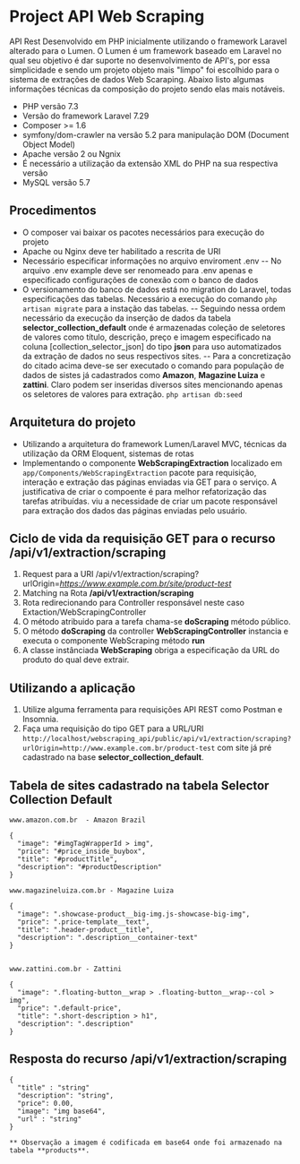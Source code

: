 # Project API Web Scraping

API Rest Desenvolvido em PHP inicialmente utilizando o framework Laravel alterado para o Lumen. O Lumen é um framework 
baseado em Laravel no qual seu objetivo é dar suporte no desenvolvimento de API's, por essa simplicidade e sendo um projeto
objeto mais "limpo" foi escolhido para o sistema de extrações de dados Web Scaraping.
Abaixo listo algumas informações técnicas da composição do projeto sendo elas mais notáveis.

- PHP versão 7.3
- Versão do framework Laravel 7.29
- Composer >= 1.6
- symfony/dom-crawler na versão 5.2 para manipulação DOM (Document Object Model)
- Apache versão 2 ou Ngnix
- É necessário a utilização da extensão XML do PHP na sua respectiva versão
- MySQL versão 5.7

## Procedimentos

- O composer vai baixar os pacotes necessários para execução do projeto
- Apache ou Nginx deve ter habilitado a rescrita de URI
- Necessário especificar informações no arquivo enviroment .env
  -- No arquivo .env example deve ser renomeado para .env apenas e especificado configurações
  de conexão com o banco de dados
- O versionamento do banco de dados está no migration do Laravel, todas especificações das tabelas. Necessário a execução 
  do comando `php artisan migrate` para a instação das tabelas.
  -- Seguindo nessa ordem necessário da execução da inserção de dados da tabela **selector_collection_default** onde 
  é armazenadas coleção de seletores de valores como título, descrição, preço e imagem especificado na coluna 
  [collection_selector_json] do tipo **json**  para uso automatizados da extração de dados no seus respectivos sites.
  -- Para a concretização do citado acima deve-se ser executado o comando para população de dados de sistes já cadastrados 
  como **Amazon**, **Magazine Luiza** e **zattini**. Claro podem ser inseridas diversos sites mencionando apenas os seletores 
  de valores para extração.
  `php artisan db:seed` 

## Arquitetura do projeto

- Utilizando a arquitetura do framework Lumen/Laravel MVC, técnicas da utilização da ORM Eloquent, sistemas de rotas
- Implementando o componente **WebScrapingExtraction** localizado em `app/Components/WebScrapingExtraction` 
pacote para requisição, interação e extração das páginas enviadas via GET para o serviço.
A justificativa de criar o compoente é para melhor refatorização das tarefas atribuídas.
  viu a necessidade de criar um pacote responsável para extração dos dados das páginas enviadas pelo usuário.

## Ciclo de vida da requisição GET para o recurso /api/v1/extraction/scraping

1. Request para a URI /api/v1/extraction/scraping?urlOrigin=*https://www.example.com.br/site/product-test*
2. Matching na Rota **/api/v1/extraction/scraping**
3. Rota redirecionando para Controller responsável neste caso Extaction/WebScrapingController
4. O método atribuido para a tarefa chama-se **doScraping** método público.
5. O método **doScraping** da controller **WebScrapingController** instancia e executa o componente WebScraping método **run**
6. A classe instânciada **WebScraping** obriga a especificação da URL do produto do qual deve extrair. 


## Utilizando a aplicação

1. Utilize alguma ferramenta para requisições API REST como Postman e Insomnia.
2. Faça uma requisição do tipo GET para a URL/URI `http://localhost/webscraping_api/public/api/v1/extraction/scraping?urlOrigin=http://www.example.com.br/product-test` 
   com site já pré cadastrado na base **selector_collection_default**.
   
## Tabela de sites cadastrado na tabela Selector Collection Default

```
www.amazon.com.br  - Amazon Brazil

{
  "image": "#imgTagWrapperId > img", 
  "price": "#price_inside_buybox", 
  "title": "#productTitle", 
  "description": "#productDescription"
}

www.magazineluiza.com.br - Magazine Luiza

{
  "image": ".showcase-product__big-img.js-showcase-big-img", 
  "price": ".price-template__text", 
  "title": ".header-product__title", 
  "description": ".description__container-text"
}


www.zattini.com.br - Zattini

{
  "image": ".floating-button__wrap > .floating-button__wrap--col > img", 
  "price": ".default-price", 
  "title": ".short-description > h1", 
  "description": ".description"
}

```

## Resposta do recurso /api/v1/extraction/scraping

```
{
  "title" : "string"
  "description": "string",
  "price": 0.00,
  "image": "img base64",
  "url" : "string"
}

** Observação a imagem é codificada em base64 onde foi armazenado na tabela **products**.
```